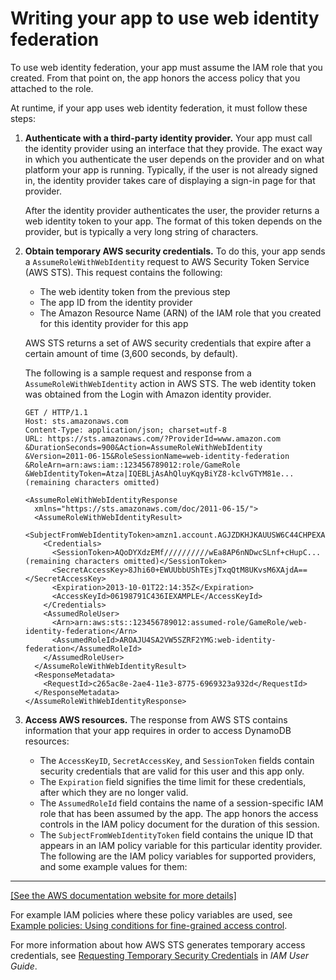 # Writing your app to use web identity federation<a name="WIF.RunningYourApp"></a>

To use web identity federation, your app must assume the IAM role that you created\. From that point on, the app honors the access policy that you attached to the role\.

At runtime, if your app uses web identity federation, it must follow these steps:

1. **Authenticate with a third\-party identity provider\.** Your app must call the identity provider using an interface that they provide\. The exact way in which you authenticate the user depends on the provider and on what platform your app is running\. Typically, if the user is not already signed in, the identity provider takes care of displaying a sign\-in page for that provider\.

   After the identity provider authenticates the user, the provider returns a web identity token to your app\. The format of this token depends on the provider, but is typically a very long string of characters\.

1. **Obtain temporary AWS security credentials\.** To do this, your app sends a `AssumeRoleWithWebIdentity` request to AWS Security Token Service \(AWS STS\)\. This request contains the following:
   + The web identity token from the previous step
   + The app ID from the identity provider
   + The Amazon Resource Name \(ARN\) of the IAM role that you created for this identity provider for this app

   AWS STS returns a set of AWS security credentials that expire after a certain amount of time \(3,600 seconds, by default\)\.

   The following is a sample request and response from a `AssumeRoleWithWebIdentity` action in AWS STS\. The web identity token was obtained from the Login with Amazon identity provider\.

   ```
   GET / HTTP/1.1
   Host: sts.amazonaws.com
   Content-Type: application/json; charset=utf-8
   URL: https://sts.amazonaws.com/?ProviderId=www.amazon.com
   &DurationSeconds=900&Action=AssumeRoleWithWebIdentity
   &Version=2011-06-15&RoleSessionName=web-identity-federation
   &RoleArn=arn:aws:iam::123456789012:role/GameRole
   &WebIdentityToken=Atza|IQEBLjAsAhQluyKqyBiYZ8-kclvGTYM81e...(remaining characters omitted)
   ```

   

   ```
   <AssumeRoleWithWebIdentityResponse
     xmlns="https://sts.amazonaws.com/doc/2011-06-15/">
     <AssumeRoleWithWebIdentityResult>
       <SubjectFromWebIdentityToken>amzn1.account.AGJZDKHJKAUUSW6C44CHPEXAMPLE</SubjectFromWebIdentityToken>
       <Credentials>
         <SessionToken>AQoDYXdzEMf//////////wEa8AP6nNDwcSLnf+cHupC...(remaining characters omitted)</SessionToken>
         <SecretAccessKey>8Jhi60+EWUUbbUShTEsjTxqQtM8UKvsM6XAjdA==</SecretAccessKey>
         <Expiration>2013-10-01T22:14:35Z</Expiration>
         <AccessKeyId>06198791C436IEXAMPLE</AccessKeyId>
       </Credentials>
       <AssumedRoleUser>
         <Arn>arn:aws:sts::123456789012:assumed-role/GameRole/web-identity-federation</Arn>
         <AssumedRoleId>AROAJU4SA2VW5SZRF2YMG:web-identity-federation</AssumedRoleId>
       </AssumedRoleUser>
     </AssumeRoleWithWebIdentityResult>
     <ResponseMetadata>
       <RequestId>c265ac8e-2ae4-11e3-8775-6969323a932d</RequestId>
     </ResponseMetadata>
   </AssumeRoleWithWebIdentityResponse>
   ```

1. **Access AWS resources\.** The response from AWS STS contains information that your app requires in order to access DynamoDB resources:
   + The `AccessKeyID`, `SecretAccessKey`, and `SessionToken` fields contain security credentials that are valid for this user and this app only\. 
   + The `Expiration` field signifies the time limit for these credentials, after which they are no longer valid\.
   + The `AssumedRoleId` field contains the name of a session\-specific IAM role that has been assumed by the app\. The app honors the access controls in the IAM policy document for the duration of this session\.
   + The `SubjectFromWebIdentityToken` field contains the unique ID that appears in an IAM policy variable for this particular identity provider\. The following are the IAM policy variables for supported providers, and some example values for them:  
****    
[\[See the AWS documentation website for more details\]](http://docs.aws.amazon.com/amazondynamodb/latest/developerguide/WIF.RunningYourApp.html)

For example IAM policies where these policy variables are used, see [Example policies: Using conditions for fine\-grained access control](specifying-conditions.md#FGAC_DDB.Examples)\.

For more information about how AWS STS generates temporary access credentials, see [Requesting Temporary Security Credentials](https://docs.aws.amazon.com/IAM/latest/UserGuide/id_credentials_temp_request.html) in *IAM User Guide*\.